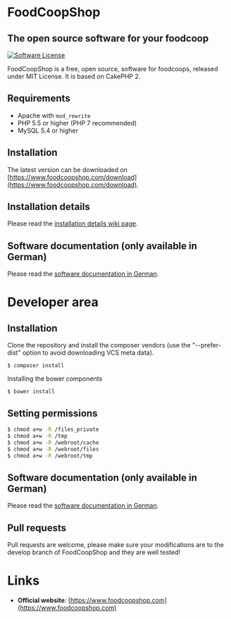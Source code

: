 # FoodCoopShop
## The open source software for your foodcoop
[![Software License](https://img.shields.io/badge/license-MIT-brightgreen.svg?style=flat-square)](LICENSE.txt)

FoodCoopShop is a free, open source, software for foodcoops, released under MIT License. It is based on CakePHP 2.

## Requirements
* Apache with `mod_rewrite`
* PHP 5.5 or higher (PHP 7 recommended)
* MySQL 5.4 or higher

## Installation
The latest version can be downloaded on [https://www.foodcoopshop.com/download](https://www.foodcoopshop.com/download).

## Installation details
Please read the [installation details wiki page](https://github.com/foodcoopshop/foodcoopshop/wiki/Installation-details).

## Software documentation (only available in German)
Please read the [software documentation in German](https://github.com/foodcoopshop/foodcoopshop/wiki/Dokumentation-de).  


# Developer area

## Installation

Clone the repository and install the composer vendors (use the "--prefer-dist" option to avoid downloading VCS meta data).
```
$ composer install
```

Installing the bower components 
```
$ bower install
```

## Setting permissions
``` bash
$ chmod a+w -R /files_private
$ chmod a+w -R /tmp
$ chmod a+w -R /webroot/cache
$ chmod a+w -R /webroot/files
$ chmod a+w -R /webroot/tmp
```

## Software documentation (only available in German)
Please read the [software documentation in German](https://github.com/foodcoopshop/foodcoopshop/wiki/Dokumentation-de).  

## Pull requests
Pull requests are welcome, please make sure your modifications are to the develop branch of FoodCoopShop and they are well tested!

# Links
* **Official website**: [https://www.foodcoopshop.com](https://www.foodcoopshop.com)

